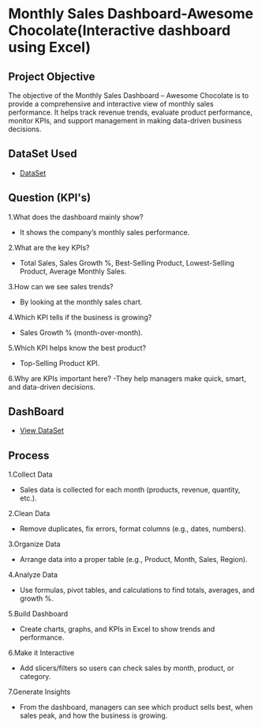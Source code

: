 # Monthly Sales Dashboard-Awesome Chocolate(Interactive dashboard using Excel)
## Project Objective
The objective of the Monthly Sales Dashboard – Awesome Chocolate is to provide a comprehensive and interactive view of monthly sales performance. It helps track revenue trends, evaluate product performance, monitor KPIs, and support management in making data-driven business decisions.
## DataSet Used
- <a href="https://in.docworkspace.com/d/sIFPEwarJAdvW1cYG">DataSet</a>
## Question (KPI's)
1.What does the dashboard mainly show?
- It shows the company’s monthly sales performance.

2.What are the key KPIs?
- Total Sales, Sales Growth %, Best-Selling Product, Lowest-Selling Product, Average Monthly Sales.

3.How can we see sales trends?
- By looking at the monthly sales chart.

4.Which KPI tells if the business is growing?
- Sales Growth % (month-over-month).

5.Which KPI helps know the best product?
- Top-Selling Product KPI.

6.Why are KPIs important here?
-They help managers make quick, smart, and data-driven decisions.
## DashBoard
- <a href="https://drive.google.com/file/d/1vUZqYL5NbURd8aGGBu9keHbhK3tu2iRO/view?usp=drivesdk">View DataSet</a>
## Process
1.Collect Data
- Sales data is collected for each month (products, revenue, quantity, etc.).

2.Clean Data
- Remove duplicates, fix errors, format columns (e.g., dates, numbers).

3.Organize Data
- Arrange data into a proper table (e.g., Product, Month, Sales, Region).

4.Analyze Data
- Use formulas, pivot tables, and calculations to find totals, averages, and growth %.

5.Build Dashboard
- Create charts, graphs, and KPIs in Excel to show trends and performance.

6.Make it Interactive
- Add slicers/filters so users can check sales by month, product, or category.

7.Generate Insights
- From the dashboard, managers can see which product sells best, when sales peak, and how the business is growing.
   

